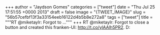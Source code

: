 
+++
author = "Jaydson Gomes"
categories = ["tweet"]
date = "Thu Jul 25 17:51:55 +0000 2013"
draft = false
image = "{TWEET_IMAGE}"
slug = "56b57cefbf13f3a33154eeb16122d4b5b8e272a8"
tags = ["tweet"]
title = """RT @miketaylr: Forgot to ..."""
+++
RT @miketaylr: Forgot to close a button and created this franken-UI: http://t.co/yIAAlh5PR2. D:

